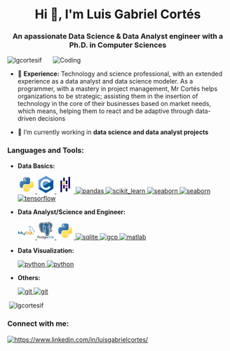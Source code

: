 <h1 align="center">Hi 👋, I'm Luis Gabriel Cortés</h1>
<h3 align="center">An apassionate Data Science & Data Analyst engineer with a Ph.D. in Computer Sciences</h3>
<img align="right" alt="Coding" width="400" img align="right" alt="Coding" width="400" src="https://cdn.dribbble.com/users/1162077/screenshots/3848914/programmer.gif">
  
<p align="left"> <img src="https://komarev.com/ghpvc/?username=lgcortesif&label=Profile%20views&color=0e75b6&style=flat" alt="lgcortesif" /> </p>

- 📄 **Experience:** Technology and science professional, with an extended experience as a data analyst and data science modeler. As a programmer, with a mastery in project management, Mr Cortés helps organizations to be strategic; assisting them in the insertion of technology in the core of their businesses based on market needs, which means, helping them to react and be adaptive through data-driven decisions

- 🔭 I’m currently working in **data science and data analyst projects**

<h3 align="left">Languages and Tools:</h3>

- **Data Basics:**<p align="left"> <a href="https://pandas.pydata.org/" target="_blank" rel="noreferrer"> <img src="https://raw.githubusercontent.com/devicons/devicon/master/icons/python/python-original.svg" alt="python" width="40" height="40"/> </a> <a href="https://scikit-learn.org/" target="_blank" rel="noreferrer"> <img src="https://raw.githubusercontent.com/devicons/devicon/master/icons/c/c-original.svg" alt="c" width="40" height="40"/> </a> <a href="https://www.w3schools.com/cpp/" target="_blank" rel="noreferrer"> <img src="https://raw.githubusercontent.com/devicons/devicon/2ae2a900d2f041da66e950e4d48052658d850630/icons/pandas/pandas-original.svg" alt="pandas" width="40" height="40"/> </a> <a href="https://www.python.org" target="_blank" rel="noreferrer"> <img src="https://www.vectorlogo.zone/logos/numpy/numpy-icon.svg" alt="pandas" width="40" height="40"/> </a> <a href="https://www.python.org" target="_blank" rel="noreferrer"> <img src="https://upload.wikimedia.org/wikipedia/commons/0/05/Scikit_learn_logo_small.svg" alt="scikit_learn" width="40" height="40"/> </a> <a href="https://seaborn.pydata.org/" target="_blank" rel="noreferrer"> <img src="https://seaborn.pydata.org/_images/logo-mark-lightbg.svg" alt="seaborn" width="40" height="40"/> </a> <a href="https://www.tensorflow.org" target="_blank" rel="noreferrer"> <img src="https://matplotlib.org/3.1.1/_static/logo2_compressed.svg" alt="seaborn" width="80" height="55"/> </a> <a href="https://www.tensorflow.org" target="_blank" rel="noreferrer"> <img src="https://www.vectorlogo.zone/logos/tensorflow/tensorflow-icon.svg" alt="tensorflow" width="40" height="40"/> </a> </p>



- **Data Analyst/Science and Engineer:** <p align="left"> <a href="https://www.mathworks.com/" target="_blank" rel="noreferrer"> <img src="https://raw.githubusercontent.com/devicons/devicon/master/icons/mysql/mysql-original-wordmark.svg" alt="mysql" width="40" height="40"/> </a> <a href="https://www.postgresql.org" target="_blank" rel="noreferrer"> <img src="https://raw.githubusercontent.com/devicons/devicon/master/icons/postgresql/postgresql-original-wordmark.svg" alt="postgresql" width="40" height="40"/> </a> <a href="https://www.python.org" target="_blank" rel="noreferrer"> <img src="https://raw.githubusercontent.com/devicons/devicon/master/icons/python/python-original.svg" alt="python" width="40" height="40"/> </a> <a href="https://www.sqlite.org/" target="_blank" rel="noreferrer"> <img src="https://www.vectorlogo.zone/logos/sqlite/sqlite-icon.svg" alt="sqlite" width="40" height="40"/> <img src="https://www.vectorlogo.zone/logos/google_cloud/google_cloud-icon.svg" alt="gcp" width="40" height="40"/> </a> <a href="https://git-scm.com/" target="_blank" rel="noreferrer"> <img src="https://upload.wikimedia.org/wikipedia/commons/2/21/Matlab_Logo.png" alt="matlab" width="40" height="40"/> </a> <a href="https://www.mysql.com/" target="_blank" rel="noreferrer"> </a> </p>

- **Data Visualization:** <p align="left"> <a href="https://www.python.org" target="_blank" rel="noreferrer"> <img src="https://www.vectorlogo.zone/logos/microsoft_powerbi/microsoft_powerbi-icon.svg" alt="python" width="50" height="40"/> <img src="https://www.vectorlogo.zone/logos/grafana/grafana-icon.svg" alt="python" width="50" height="40"/> </a> </p>

- **Others:** <p align="left"> <a href="https://www.cprogramming.com/" target="_blank" rel="noreferrer"> <img src="https://www.vectorlogo.zone/logos/git-scm/git-scm-icon.svg" alt="git" width="40" height="40"/> </a> <a href="https://grafana.com" target="_blank" rel="noreferrer"> <img src="https://www.vectorlogo.zone/logos/github/github-tile.svg" alt="git" width="40" height="40"/> </a> <a href="https://grafana.com" target="_blank" rel="noreferrer"> </a> </p>

<p>&nbsp;<img align="center" src="https://github-readme-stats.vercel.app/api?username=lgcortesif&show_icons=true&locale=en" alt="lgcortesif" /></p>



<h3 align="left">Connect with me:</h3>
<p align="left">
<a href="https://linkedin.com/in/https://www.linkedin.com/in/luisgabrielcortes/" target="blank"><img align="center" src="https://raw.githubusercontent.com/rahuldkjain/github-profile-readme-generator/master/src/images/icons/Social/linked-in-alt.svg" alt="https://www.linkedin.com/in/luisgabrielcortes/" height="30" width="40" /></a>
</p>
